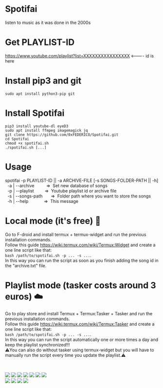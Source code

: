 # Spotifai
 listen to music as it was done in the 2000s
 
# Get PLAYLIST-ID
 https://www.youtube.com/playlist?list=XXXXXXXXXXXXXXXX  <---- id is here

# Install pip3 and git
 ``sudo apt install python3-pip git``

# Install Spotifai
```
pip3 install youtube-dl eyeD3
sudo apt install ffmpeg imagemagick jq
git clone https://github.com/0xFEDERICO/Spotifai.git
cd Spotifai
chmod +x spotifai.sh
./spotifai.sh [...]
```

# Usage
spotifai -p PLAYLIST-ID || -a ARCHIVE-FILE [-s SONGS-FOLDER-PATH || -h]</br>
&nbsp;&nbsp;-a | --archive&nbsp;&nbsp;&nbsp;&nbsp;&nbsp;&nbsp;&nbsp;&nbsp;&nbsp;&nbsp;=>&nbsp;&nbsp;Set new database of songs</br>
&nbsp;&nbsp;-p | --playlist&nbsp;&nbsp;&nbsp;&nbsp;&nbsp;&nbsp;&nbsp;&nbsp;&nbsp;=>&nbsp;&nbsp;Youtube playlist id or archive file</br>
&nbsp;&nbsp;-s | --songs-path&nbsp;&nbsp;&nbsp;&nbsp;&nbsp;&nbsp;&nbsp;=>&nbsp;&nbsp;Folder path where you want to store the songs</br>
&nbsp;&nbsp;-h | --help&nbsp;&nbsp;&nbsp;&nbsp;&nbsp;&nbsp;&nbsp;&nbsp;&nbsp;&nbsp;&nbsp;&nbsp;&nbsp;=>&nbsp;&nbsp;This message</br>

# Local mode (it's free) 🤳
 Go to F-droid and install termux + termux-widget and run the previous installation commands.<br/>
 Follow this guide https://wiki.termux.com/wiki/Termux:Widget and create a one line script like that:<br/>
 ``bash /path/to/spotifai.sh -p ... -s ...``.<br/>
 In this way you can run the script as soon as you finish adding the song id in the "archive.txt" file.<br/>

# Playlist mode (tasker costs around 3 euros) ☁️
 Go to play store and install Termux + Termux:Tasker + Tasker and run the previous installation commands.<br/>
 Follow this guide https://wiki.termux.com/wiki/Termux:Tasker and create a one line script like that:<br/>
 ``bash /path/to/spotifai.sh -p ... -s ...``.<br/>
 In this way you can run the script automatically one or more times a day and keep the playlist synchronized!!!<br/>
 ⚠️You can also do without tasker using termux-widget but you will have to manually run the script every time you update the playlist.⚠️<br/>

 </br></br>
![](https://img.shields.io/github/issues/0xfederico/Spotifai)
![](https://img.shields.io/github/forks/0xfederico/Spotifai)
![](https://img.shields.io/github/stars/0xfederico/Spotifai)
![](https://img.shields.io/github/license/0xfederico/Spotifai)
![](https://img.shields.io/github/languages/count/0xfederico/Spotifai)
![](https://img.shields.io/github/languages/top/0xfederico/Spotifai)
![](https://img.shields.io/github/repo-size/0xfederico/Spotifai)
</br>
![](https://img.shields.io/github/downloads/0xfederico/Spotifai/latest/total)
![](https://img.shields.io/github/v/release/0xfederico/Spotifai)
![](https://img.shields.io/github/last-commit/0xfederico/Spotifai)
![](https://img.shields.io/github/commit-activity/y/0xfederico/Spotifai)